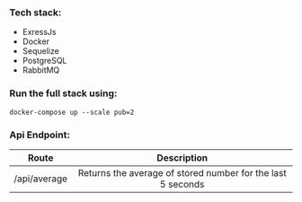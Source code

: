 ### Tech stack:
 - ExressJs
 - Docker
 - Sequelize
 - PostgreSQL
 - RabbitMQ
 

### Run the full stack using:

```
docker-compose up --scale pub=2
```

### Api Endpoint:

| Route | Description | 
|:-----------:|:------------:|
| /api/average | Returns the average of stored number for the last 5 seconds |

